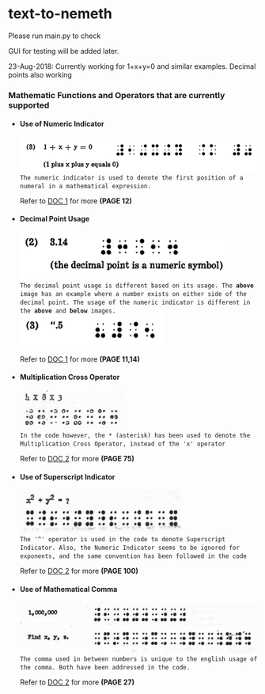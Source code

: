 # text-to-nemeth

Please run main.py to check

GUI for testing will be added later.

23-Aug-2018:  Currently working for 1+x+y=0 and similar examples. 
              Decimal points also working
              
<h3>Mathematic Functions and Operators that are currently supported</h3>

<ul>
  <li>
    <h4>Use of Numeric Indicator</h4>
    <img src='https://github.com/hhk998402/text-to-nemeth/blob/master/SampleImages/NumericIndicator_1.png'>
    <br>
    <code>The numeric indicator is used to denote the first position of a numeral in a mathematical expression.</code>
    <p>Refer to <a href='https://github.com/hhk998402/text-to-nemeth/blob/master/ReferredDocuments/nemeth_Rules.pdf'>DOC 1</a> for more <b>(PAGE 12)</b></p>
  </li>  
  <li>
    <h4>Decimal Point Usage</h4>
    <img src='https://github.com/hhk998402/text-to-nemeth/blob/master/SampleImages/DecimalPoint_1.png'>
    <br>
  <code>The decimal point usage is different based on its usage. The <b>above</b> image has an example where a number exists on either side of the decimal point. The usage of the numeric indicator is different in the <b>above</b> and <b>below</b> images.</code>
    <br>
    <img src='https://github.com/hhk998402/text-to-nemeth/blob/master/SampleImages/DecimalPoint_2.png'>   
    <p>Refer to <a href='https://github.com/hhk998402/text-to-nemeth/blob/master/ReferredDocuments/nemeth_Rules.pdf'>DOC 1</a> for more <b>(PAGE 11,14)</b></p>
  </li>   
  <li>
    <h4>Multiplication Cross Operator</h4>
    <img src='https://github.com/hhk998402/text-to-nemeth/blob/master/SampleImages/MultiplicationExample.png'>
    <br>
    <code>In the code however, the * (asterisk) has been used to denote the Multiplication Cross Operator, instead of the 'x' operator </code>
    <p>Refer to <a href='https://github.com/hhk998402/text-to-nemeth/blob/master/ReferredDocuments/Nemeth-BrailleHandbookEdnaLaudenslager.pdf'>DOC 2</a> for more <b>(PAGE 75)</b></p>
  </li>  
  <li>
    <h4>Use of Superscript Indicator</h4>
    <img src='https://github.com/hhk998402/text-to-nemeth/blob/master/SampleImages/SuperscriptIndicator.png'>
    <br>
    <code>The '^' operator is used in the code to denote Superscript Indicator. Also, the Numeric Indicator seems to be ignored for exponents, and the same convention has been followed in the code</code>
    <p>Refer to <a href='https://github.com/hhk998402/text-to-nemeth/blob/master/ReferredDocuments/Nemeth-BrailleHandbookEdnaLaudenslager.pdf'>DOC 2</a> for more <b>(PAGE 100)</b></p>
  </li>
  <li>
    <h4>Use of Mathematical Comma</h4>
    <img src='https://github.com/hhk998402/text-to-nemeth/blob/master/SampleImages/MathematicalComma.png'>
    <br>
    <code>The comma used in between numbers is unique to the english usage of the comma. Both have been addressed in the code.</code>
    <p>Refer to <a href='https://github.com/hhk998402/text-to-nemeth/blob/master/ReferredDocuments/Nemeth-BrailleHandbookEdnaLaudenslager.pdf'>DOC 2</a> for more <b>(PAGE 27)</b></p>
  </li>  
</ul>
